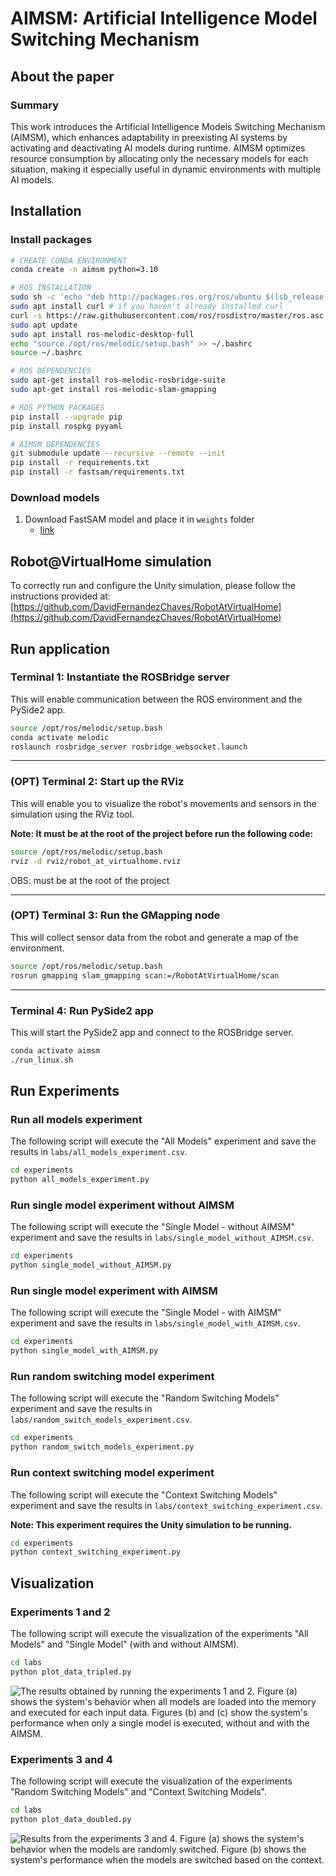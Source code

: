 # AIMSM: Artificial Intelligence Model Switching Mechanism

## About the paper

### Summary

This work introduces the Artificial Intelligence Models Switching Mechanism (AIMSM), which enhances adaptability in preexisting AI systems by activating and deactivating AI models during runtime. AIMSM optimizes resource consumption by allocating only the necessary models for each situation, making it especially useful in dynamic environments with multiple AI models.

## Installation

### Install packages

```bash
# CREATE CONDA ENVIRONMENT
conda create -n aimsm python=3.10

# ROS INSTALLATION
sudo sh -c 'echo "deb http://packages.ros.org/ros/ubuntu $(lsb_release -sc) main" > /etc/apt/sources.list.d/ros-latest.list'
sudo apt install curl # if you haven't already installed curl
curl -s https://raw.githubusercontent.com/ros/rosdistro/master/ros.asc | sudo apt-key add -sudo apt updatesudo apt update
sudo apt update
sudo apt install ros-melodic-desktop-full
echo "source /opt/ros/melodic/setup.bash" >> ~/.bashrc
source ~/.bashrc

# ROS DEPENDENCIES
sudo apt-get install ros-melodic-rosbridge-suite
sudo apt-get install ros-melodic-slam-gmapping

# ROS PYTHON PACKAGES
pip install --upgrade pip
pip install rospkg pyyaml

# AIMSM DEPENDENCIES
git submodule update --recursive --remote --init
pip install -r requirements.txt
pip install -r fastsam/requirements.txt
```

### Download models

1. Download FastSAM model and place it in `weights` folder
   - [link](https://drive.google.com/file/d/1m1sjY4ihXBU1fZXdQ-Xdj-mDltW-2Rqv/view?usp=sharing)

## Robot@VirtualHome simulation

To correctly run and configure the Unity simulation, please follow the instructions provided at: [https://github.com/DavidFernandezChaves/RobotAtVirtualHome](https://github.com/DavidFernandezChaves/RobotAtVirtualHome)

## Run application

### Terminal 1: Instantiate the ROSBridge server

This will enable communication between the ROS environment and the PySide2 app.

```bash
source /opt/ros/melodic/setup.bash
conda activate melodic
roslaunch rosbridge_server rosbridge_websocket.launch
```

---

### (OPT) Terminal 2: Start up the RViz

This will enable you to visualize the robot's movements and sensors in the simulation using the RViz tool.

**Note: It must be at the root of the project before run the following code:**

```bash
source /opt/ros/melodic/setup.bash
rviz -d rviz/robot_at_virtualhome.rviz
```

OBS: must be at the root of the project

---

### (OPT) Terminal 3: Run the GMapping node

This will collect sensor data from the robot and generate a map of the environment.

```bash
source /opt/ros/melodic/setup.bash
rosrun gmapping slam_gmapping scan:=/RobotAtVirtualHome/scan
```

---

### Terminal 4: Run PySide2 app

This will start the PySide2 app and connect to the ROSBridge server.

```bash
conda activate aimsm
./run_linux.sh
```

## Run Experiments

### Run all models experiment

The following script will execute the "All Models" experiment and save the results in `labs/all_models_experiment.csv`.

```bash
cd experiments
python all_models_experiment.py
```

### Run single model experiment without AIMSM

The following script will execute the "Single Model - without AIMSM" experiment and save the results in `labs/single_model_without_AIMSM.csv`.

```bash
cd experiments
python single_model_without_AIMSM.py
```

### Run single model experiment with AIMSM

The following script will execute the "Single Model - with AIMSM" experiment and save the results in `labs/single_model_with_AIMSM.csv`.

```bash
cd experiments
python single_model_with_AIMSM.py
```

### Run random switching model experiment

The following script will execute the "Random Switching Models" experiment and save the results in `labs/random_switch_models_experiment.csv`.

```bash
cd experiments
python random_switch_models_experiment.py
```

### Run context switching model experiment

The following script will execute the "Context Switching Models" experiment and save the results in `labs/context_switching_experiment.csv`.

**Note: This experiment requires the Unity simulation to be running.**

```bash
cd experiments
python context_switching_experiment.py
```

## Visualization

### Experiments 1 and 2

The following script will execute the visualization of the experiments "All Models" and "Single Model" (with and without AIMSM).

```bash
cd labs
python plot_data_tripled.py
```

![The results obtained by running the experiments 1 and 2. Figure (a) shows the system's behavior when all models are loaded into the memory and executed for each input data. Figures (b) and (c) show the system's performance when only a single model is executed, without and with the AIMSM.](assets/combined_tripled.png)

### Experiments 3 and 4

The following script will execute the visualization of the experiments "Random Switching Models" and "Context Switching Models".

```bash
cd labs
python plot_data_doubled.py
```

![Results from the experiments 3 and 4. Figure (a) shows the system's behavior when the models are randomly switched. Figure (b) shows the system's performance when the models are switched based on the context.](assets/combined_doubled.png)
